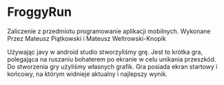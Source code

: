# FroggyRun
Zaliczenie z przedmiotu programowanie aplikacji mobilnych. Wykonane Przez Mateusz Piątkowski i Mateusz Weltrowski-Knopik

Używając javy w android studio stworzyliśmy grę.
Jest to krótka gra, polegająca na ruszaniu bohaterem po ekranie w celu unikania przeszkód.
Do stworzenia gry użyliśmy własnych grafik.
Gra posiada ekran startowy i końcowy, na którym widnieje aktualny i najlepszy wynik.
